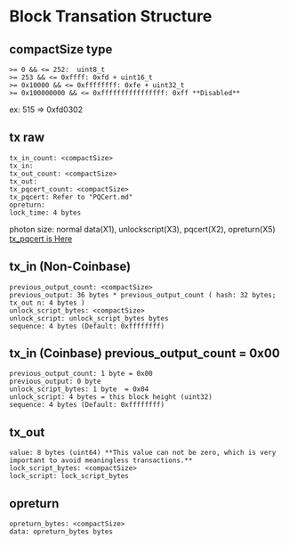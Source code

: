 # Block Transation Structure

## compactSize type
```
>= 0 && <= 252:  uint8_t
>= 253 && <= 0xffff: 0xfd + uint16_t
>= 0x10000 && <= 0xffffffff: 0xfe + uint32_t
>= 0x100000000 && <= 0xffffffffffffffff: 0xff **Disabled**
```
ex: 515 => 0xfd0302

## tx raw
```
tx_in_count: <compactSize>
tx_in: 
tx_out_count: <compactSize>
tx_out: 
tx_pqcert_count: <compactSize>
tx_pqcert: Refer to "PQCert.md"
opreturn:
lock_time: 4 bytes 
```
photon size: normal data(X1), unlockscript(X3), pqcert(X2), opreturn(X5)
[tx_pqcert is Here](PQCert.md)

## tx_in  (Non-Coinbase)
```
previous_output_count: <compactSize>
previous_output: 36 bytes * previous_output_count ( hash: 32 bytes; tx_out n: 4 bytes )
unlock_script_bytes: <compactSize>
unlock_script: unlock_script_bytes bytes
sequence: 4 bytes (Default: 0xffffffff)
```
## tx_in  (Coinbase) previous_output_count = 0x00
```
previous_output_count: 1 byte = 0x00
previous_output: 0 byte
unlock_script_bytes: 1 byte  = 0x04
unlock_script: 4 bytes = this block height (uint32)
sequence: 4 bytes (Default: 0xffffffff)
```

## tx_out
```
value: 8 bytes (uint64) **This value can not be zero, which is very important to avoid meaningless transactions.**
lock_script_bytes: <compactSize>
lock_script: lock_script_bytes
```

## opreturn
```
opreturn_bytes: <compactSize>
data: opreturn_bytes bytes
```

